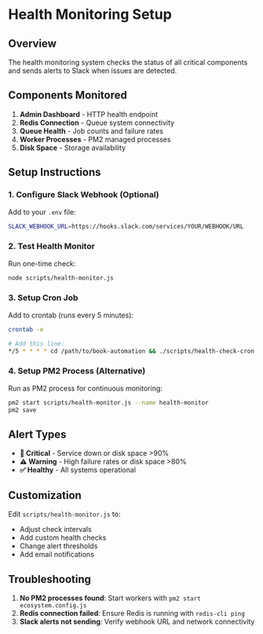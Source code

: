 # Health Monitoring Setup

## Overview

The health monitoring system checks the status of all critical components and sends alerts to Slack when issues are detected.

## Components Monitored

1. **Admin Dashboard** - HTTP health endpoint
2. **Redis Connection** - Queue system connectivity
3. **Queue Health** - Job counts and failure rates
4. **Worker Processes** - PM2 managed processes
5. **Disk Space** - Storage availability

## Setup Instructions

### 1. Configure Slack Webhook (Optional)

Add to your `.env` file:
```bash
SLACK_WEBHOOK_URL=https://hooks.slack.com/services/YOUR/WEBHOOK/URL
```

### 2. Test Health Monitor

Run one-time check:
```bash
node scripts/health-monitor.js
```

### 3. Setup Cron Job

Add to crontab (runs every 5 minutes):
```bash
crontab -e

# Add this line:
*/5 * * * * cd /path/to/book-automation && ./scripts/health-check-cron.sh >> logs/health-monitor.log 2>&1
```

### 4. Setup PM2 Process (Alternative)

Run as PM2 process for continuous monitoring:
```bash
pm2 start scripts/health-monitor.js --name health-monitor
pm2 save
```

## Alert Types

- **🔴 Critical** - Service down or disk space >90%
- **⚠️ Warning** - High failure rates or disk space >80%
- **✅ Healthy** - All systems operational

## Customization

Edit `scripts/health-monitor.js` to:
- Adjust check intervals
- Add custom health checks
- Change alert thresholds
- Add email notifications

## Troubleshooting

1. **No PM2 processes found**: Start workers with `pm2 start ecosystem.config.js`
2. **Redis connection failed**: Ensure Redis is running with `redis-cli ping`
3. **Slack alerts not sending**: Verify webhook URL and network connectivity